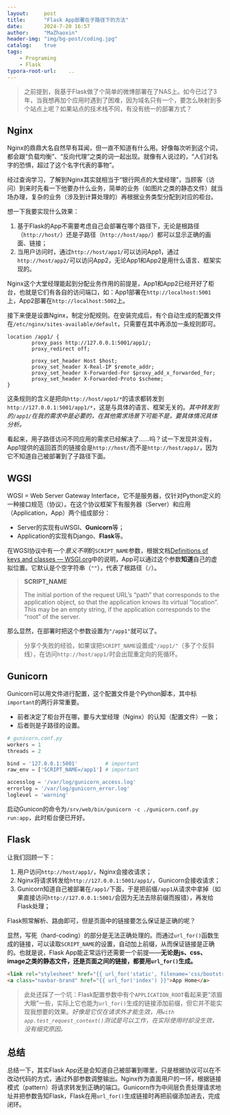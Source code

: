 ```yaml
---
layout:     post
title:      "Flask App部署在子路径下的方法"
date:       2024-7-20 16:57
author:     "MaZhaoxin"
header-img: "img/bg-post/coding.jpg"
catalog:    true
tags:
    - Programing
    - Flask
typora-root-url:	..
---
```


> 之前提到，我基于Flask做了个简单的微博部署在了NAS上。如今已过了3年，当我想再加个应用时遇到了困难，因为域名只有一个，要怎么映射到多个站点上呢？如果站点的技术栈不同，有没有统一的部署方式？

## Nginx

Nginx的鼎鼎大名自然早有耳闻，但一直不知道有什么用。好像每次听到这个词，都会跟“负载均衡”、“反向代理”之类的词一起出现。就像有人说过的，“人们对名字的恐惧，超过了这个名字代表的事物”。

经过查询学习，了解到Nginx其实就相当于“银行网点的大堂经理”，当顾客（访问）到来时先看一下他要办什么业务，简单的业务（如图片之类的静态文件）就当场办理，复杂的业务（涉及到计算处理的）再根据业务类型分配到对应的柜台。

想一下我要实现什么效果：

1. 基于Flask的App不需要考虑自己会部署在哪个路径下，无论是根路径（`http://host/`）还是子路径（`http://host/app/`）都可以显示正确的画面、链接；
2. 当用户访问时，通过`http://host/app1/`可以访问App1，通过`http://host/app2/`可以访问App2，无论App1和App2是用什么语言、框架实现的。

Nginx这个大堂经理能起到分配业务作用的前提是，App1和App2已经开好了柜台，也就是它们有各自的访问端口，如：App1部署在`http://localhost:5001`上，App2部署在`http://localhost:5002`上。

接下来便是设置Nginx，制定分配规则。在安装完成后，有个自动生成的配置文件在`/etc/nginx/sites-available/default`，只需要在其中再添加一条规则即可。

``` nginx
location /app1/ {
        proxy_pass http://127.0.0.1:5001/app1/;
        proxy_redirect off;

        proxy_set_header Host $host;
        proxy_set_header X-Real-IP $remote_addr;
        proxy_set_header X-Forwarded-For $proxy_add_x_forwarded_for;
        proxy_set_header X-Forwarded-Proto $scheme;
}
```

这条规则的含义是把向`http://host/app1/*`的请求都转发到`http://127.0.0.1:5001/app1/*`，这是与具体的语言、框架无关的。*其中转发到的`/app1/`在我的需求中是必要的，在其他需求场景下可能不是，要具体情况具体分析。*

看起来，用子路径访问不同应用的需求已经解决了……吗？试一下发现并没有，App1提供的返回首页的链接会是`http://host/`而不是`http://host/app1/`，因为它不知道自己被部署到了子路径下面。

## WGSI

WGSI = Web Server Gateway Interface，它不是服务器，仅针对Python定义的一种接口规范（协议）。在这个协议框架下有服务器（Server）和应用（Application，App）两个组成部分：

- Server的实现有uWSGI、**Gunicorn**等；
- Application的实现有Django、**Flask**等。

在WGSI协议中有一个*意义不明*的`SCRIPT_NAME`参数，根据文档[Definitions of keys and classes — WSGI.org](https://wsgi.readthedocs.io/en/latest/definitions.html)中的说明，App可以通过这个参数**知道**自己的虚拟位置。它默认是个空字符串（`""`），代表了根路径（`/`）。

> **SCRIPT_NAME**
>
> The initial portion of the request URL’s “path” that corresponds to the application object, so that the application knows its virtual “location”. This may be an empty string, if the application corresponds to the “root” of the server.

那么显然，在部署时把这个参数设置为`"/app1"`就可以了。

> 分享个失败的经验，如果误把`SCRIPT_NAME`设置成`"/app1/"`（多了个反斜线），在访问`http://host/app1/`时会出现重定向的死循环。

## Gunicorn

Gunicorn可以用文件进行配置，这个配置文件是个Python脚本，其中标`important`的两行非常重要。

- 前者决定了柜台开在哪，要与大堂经理（Nginx）的认知（配置文件）一致；
- 后者则是子路径的设置。

``` python
# gunicorn.conf.py
workers = 1
threads = 2

bind = '127.0.0.1:5001'			# important
raw_env = ['SCRIPT_NAME=/app1']	# important

accesslog = '/var/log/gunicorn_access.log'
errorlog = '/var/log/gunicorn_error.log'
loglevel = 'warning'
```

启动Gunicon的命令为`/srv/web/bin/gunicorn -c ./gunicorn.conf.py run:app`，此时柜台便已开好。

## Flask

让我们回顾一下：

1. 用户访问`http://host/app1/`，Nginx会接收请求；
2. Nginx将请求转发给`http://127.0.0.1:5001/app1/`，Gunicorn会接收请求；
3. Gunicorn知道自己被部署在`/app1/`下面，于是把前缀`/app1`从请求中拿掉（如果直接访问`http://127.0.0.1:5001/`会因为无法去除前缀而报错），再发给Flask处理；

Flask照常解析、路由即可，但是页面中的链接要怎么保证是正确的呢？

显然，写死（hard-coding）的部分是无法正确处理的。而通过`url_for()`函数生成的链接，可以读取`SCRIPT_NAME`的设置，自动加上前缀，从而保证链接是正确的。也就是说，Flask App能正常运行还需要一个前提——**无论是js、css、image之类的静态文件，还是页面之间的链接，都要用`url_for()`生成。**

``` html
<link rel="stylesheet" href="{{ url_for('static', filename='css/bootstrap.min.css') }}">
<a class="navbar-brand" href="{{ url_for('index') }}">App Home</a>
```

> 此处还踩了一个坑：Flask配置参数中有个`APPLICATION_ROOT`看起来更“浓眉大眼”一些，实际上它也能为`url_for()`生成的链接添加前缀，但它并不能实现我想要的效果。*好像是它仅在请求外才能生效，用`with app.test_request_context()`测试是可以工作，在实际使用时却没生效，没有细究原因。*

## 总结

总结一下，其实Flask App还是会知道自己被部署到哪里，只是根据协议可以在不改动代码的方式，通过外部参数调整输出。Nginx作为直面用户的一环，根据链接模式（pattern）将请求转发到正确的端口。Gunicorn作为中间层负责处理请求地址并把参数告知Flask，Flask在用`url_for()`生成链接时再把前缀添加进去，完成闭环。

